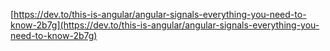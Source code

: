 [https://dev.to/this-is-angular/angular-signals-everything-you-need-to-know-2b7g](https://dev.to/this-is-angular/angular-signals-everything-you-need-to-know-2b7g) 



